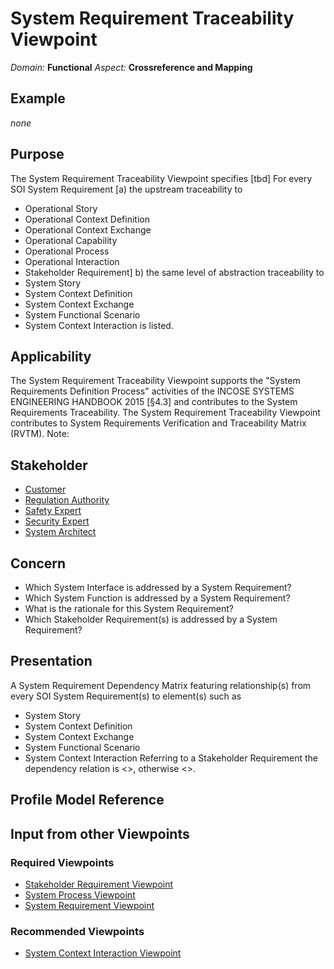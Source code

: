 # System Requirement Traceability Viewpoint
*Domain:* **Functional** *Aspect:* **Crossreference and Mapping**
## Example
*none*
## Purpose
The System Requirement Traceability Viewpoint specifies [tbd]
For every SOI System Requirement 
[a) the upstream traceability to
* Operational Story
* Operational Context Definition
* Operational Context Exchange
* Operational Capability
* Operational Process
* Operational Interaction
* Stakeholder Requirement]
b) the same level of abstraction traceability to
* System Story
* System Context Definition
* System Context Exchange
* System Functional Scenario
* System Context Interaction
is listed.
## Applicability
The System Requirement Traceability Viewpoint supports the "System Requirements Definition Process" activities of the INCOSE SYSTEMS ENGINEERING HANDBOOK 2015 [§4.3] and contributes to the System Requirements Traceability. The System Requirement Traceability Viewpoint contributes to System Requirements Verification and Traceability Matrix (RVTM).
Note:
## Stakeholder
* [Customer](../stakeholders.md#Customer)
* [Regulation Authority](../stakeholders.md#Regulation-Authority)
* [Safety Expert](../stakeholders.md#Safety-Expert)
* [Security Expert](../stakeholders.md#Security-Expert)
* [System Architect](../stakeholders.md#System-Architect)
## Concern
* Which System Interface is addressed by a System Requirement?
* Which System Function is addressed by a System Requirement?
* What is the rationale for this System Requirement?
* Which Stakeholder Requirement(s) is addressed by a System Requirement?
## Presentation
A System Requirement Dependency Matrix featuring relationship(s) from every SOI System Requirement(s) to element(s) such as
* System Story
* System Context Definition
* System Context Exchange
* System Functional Scenario
* System Context Interaction
Referring to a Stakeholder Requirement the dependency relation is <<derive>>, otherwise <<refine>>.

## Profile Model Reference
## Input from other Viewpoints
### Required Viewpoints
* [Stakeholder Requirement Viewpoint](Stakeholder-Requirement-Viewpoint.md)
* [System Process Viewpoint](System-Process-Viewpoint.md)
* [System Requirement Viewpoint](System-Requirement-Viewpoint.md)
### Recommended Viewpoints
* [System Context Interaction Viewpoint](System-Context-Interaction-Viewpoint.md)
